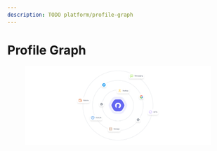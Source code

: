 ```yaml
---
description: TODO platform/profile-graph
---
```


# Profile Graph



<figure><img src="../.gitbook/assets/Docs_-_Overview_V1.png" alt=""><figcaption></figcaption></figure>
